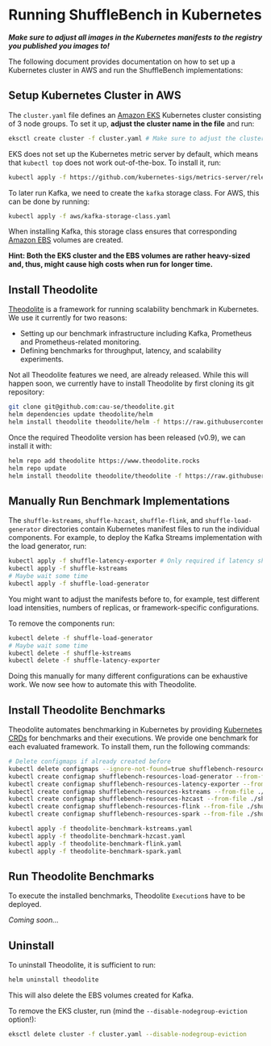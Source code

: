 # Running ShuffleBench in Kubernetes

***Make sure to adjust all images in the Kubernetes manifests to the registry you published you images to!***

The following document provides documentation on how to set up a Kubernetes cluster in AWS and run the ShuffleBench implementations:

## Setup Kubernetes Cluster in AWS

The `cluster.yaml` file defines an [Amazon EKS](https://aws.amazon.com/eks/) Kubernetes cluster consisting of 3 node groups.
To set it up, **adjust the cluster name in the file** and run:

```sh
eksctl create cluster -f cluster.yaml # Make sure to adjust the cluster name before
```

EKS does not set up the Kubernetes metric server by default, which means that `kubectl top` does not work out-of-the-box.
To install it, run:

```sh
kubectl apply -f https://github.com/kubernetes-sigs/metrics-server/releases/latest/download/components.yaml
```

To later run Kafka, we need to create the `kafka` storage class. For AWS, this can be done by running:

```sh
kubectl apply -f aws/kafka-storage-class.yaml
```

When installing Kafka, this storage class ensures that corresponding [Amazon EBS](https://aws.amazon.com/ebs/) volumes are created.

**Hint: Both the EKS cluster and the EBS volumes are rather heavy-sized and, thus, might cause high costs when run for longer time.**

## Install Theodolite

[Theodolite](https://www.theodolite.rocks/) is a framework for running scalability benchmark in Kubernetes.
We use it currently for two reasons:
* Setting up our benchmark infrastructure including Kafka, Prometheus and Prometheus-related monitoring.
* Defining benchmarks for throughput, latency, and scalability experiments.

Not all Theodolite features we need, are already released. While this will happen soon, we currently have to install Theodolite by first cloning its git repository:

```sh
git clone git@github.com:cau-se/theodolite.git
helm dependencies update theodolite/helm
helm install theodolite theodolite/helm -f https://raw.githubusercontent.com/cau-se/theodolite/main/helm/preconfigs/extended-metrics.yaml -f values.yaml -f values-aws-nodegroups.yaml
```

Once the required Theodolite version has been released (v0.9), we can install it with:

```sh
helm repo add theodolite https://www.theodolite.rocks
helm repo update
helm install theodolite theodolite/theodolite -f https://raw.githubusercontent.com/cau-se/theodolite/main/helm/preconfigs/extended-metrics.yaml -f values.yaml -f values-aws-nodegroups.yaml
```

## Manually Run Benchmark Implementations

The `shuffle-kstreams`, `shuffle-hzcast`, `shuffle-flink`, and `shuffle-load-generator` directories contain Kubernetes manifest files to run the individual components. For example, to deploy the Kafka Streams implementation with the load generator, run:

```sh
kubectl apply -f shuffle-latency-exporter # Only required if latency should be measured
kubectl apply -f shuffle-kstreams
# Maybe wait some time
kubectl apply -f shuffle-load-generator
```

You might want to adjust the manifests before to, for example, test different load intensities, numbers of replicas, or framework-specific configurations.

To remove the components run:

```sh
kubectl delete -f shuffle-load-generator
# Maybe wait some time
kubectl delete -f shuffle-kstreams
kubectl delete -f shuffle-latency-exporter
```

Doing this manually for many different configurations can be exhaustive work. We now see how to automate this with Theodolite.

## Install Theodolite Benchmarks

Theodolite automates benchmarking in Kubernetes by providing [Kubernetes CRDs](https://kubernetes.io/docs/concepts/extend-kubernetes/api-extension/custom-resources/) for benchmarks and their executions. We provide one benchmark for each evaluated framework. To install them, run the following commands:

```sh
# Delete configmaps if already created before
kubectl delete configmaps --ignore-not-found=true shufflebench-resources-load-generator shufflebench-resources-latency-exporter shufflebench-resources-kstreams shufflebench-resources-hzcast shufflebench-resources-flink  shufflebench-resources-spark 
kubectl create configmap shufflebench-resources-load-generator --from-file ./shuffle-load-generator/
kubectl create configmap shufflebench-resources-latency-exporter --from-file ./shuffle-latency-exporter/
kubectl create configmap shufflebench-resources-kstreams --from-file ./shuffle-kstreams/
kubectl create configmap shufflebench-resources-hzcast --from-file ./shuffle-hzcast/
kubectl create configmap shufflebench-resources-flink --from-file ./shuffle-flink/
kubectl create configmap shufflebench-resources-spark --from-file ./shuffle-sparkStructuredStreaming/

kubectl apply -f theodolite-benchmark-kstreams.yaml
kubectl apply -f theodolite-benchmark-hzcast.yaml
kubectl apply -f theodolite-benchmark-flink.yaml
kubectl apply -f theodolite-benchmark-spark.yaml
```

## Run Theodolite Benchmarks

To execute the installed benchmarks, Theodolite `Execution`s have to be deployed.

*Coming soon...*

## Uninstall

To uninstall Theodolite, it is sufficient to run:

```sh
helm uninstall theodolite
```

This will also delete the EBS volumes created for Kafka.

To remove the EKS cluster, run (mind the `--disable-nodegroup-eviction` option!):

```sh
eksctl delete cluster -f cluster.yaml --disable-nodegroup-eviction
```
